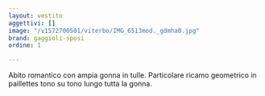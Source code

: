 ```yaml
---
layout: vestito
aggettivi: []
image: "/v1572700501/viterbo/IMG_6513mod._gdmha0.jpg"
brand: gaggioli-sposi
ordine: 1

---
```

Abito romantico con ampia gonna  in tulle. Particolare ricamo geometrico in paillettes tono su tono lungo tutta la gonna.